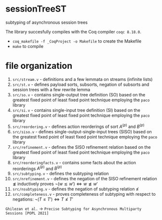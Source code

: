 # sessionTreeST
subtyping of asynchronous session trees

The library succesfully compiles with the Coq compiler `coqc 8.18.0`.

- `coq_makefile -f _CoqProject -o Makefile` to create the Makefile
- `make` to compile

# file organization
1. `src/stream.v` - definitions and a few lemmata on streams (infinite lists)
2. `src/st.v` - defines payload sorts, subsorts, negation of subsorts and session trees with a few rewrite lemma
3. `src/so.v` - contains single-output tree definition (SO) based on the greatest fixed point of least fixed point technique employing the `paco` library 
4. `src/si.v` - contains single-input tree definition (SI) based on the greatest fixed point of least fixed point technique employing the `paco` library 
5. `src/reordering.v` - defines action reorderings of sort  $A^{(p)}$ and  $B^{(p)}$
6. `src/siso.v` -  defines single-output-single-input trees (SISO) based on the greatest fixed point of least fixed point technique employing the `paco` library 
7. `src/refinement.v` - defines the SISO refinement relation based on the greatest fixed point of least fixed point technique employing the `paco` library 
8. `src/reorderingfacts.v` - contains some facts about the action reorderings $A^{(p)}$ and  $B^{(p)}$
9. `src/subtyping.v` - defines the subtyping relation 
10. `src/nrefinement.v` - defines the negation of the SISO refinement relation $\not\lesssim$ inductively proves $\neg (w \lesssim w') \iff w \not\lesssim w'$ 
11. `src/nsubtyping.v` -  defines the negation of subtyping relation $\not\leqslant$ 
12. `src/completeness.v` - proves completeness of subtyping with respect to negations: $\neg (T \leqslant T') \iff T \not\leqslant T'$

`Ghilezan et al.` $\to$ `Precise Subtyping for Asynchronous Multiparty Sessions [POPL 2021]`
